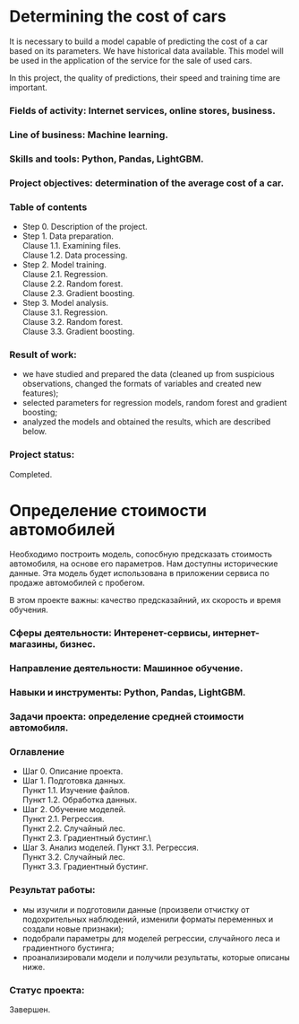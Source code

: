 # Determining the cost of cars

It is necessary to build a model capable of predicting the cost of a car based on its parameters. We have historical data available. 
This model will be used in the application of the service for the sale of used cars.

In this project, the quality of predictions, their speed and training time are important.

### Fields of activity: Internet services, online stores, business.
### Line of business: Machine learning.
### Skills and tools: Python, Pandas, LightGBM.
### Project objectives: determination of the average cost of a car.

### Table of contents
- Step 0. Description of the project.
- Step 1. Data preparation.\
Clause 1.1. Examining files.\
Clause 1.2. Data processing.
- Step 2. Model training.\
Clause 2.1. Regression.\
Clause 2.2. Random forest.\
Clause 2.3. Gradient boosting.
- Step 3. Model analysis.\
Clause 3.1. Regression.\
Clause 3.2. Random forest.\
Clause 3.3. Gradient boosting.

### Result of work:
- we have studied and prepared the data (cleaned up from suspicious observations, changed the formats of variables and created new features);
- selected parameters for regression models, random forest and gradient boosting;
- analyzed the models and obtained the results, which are described below.

### Project status:
Completed.

# Определение стоимости автомобилей

Необходимо построить модель, сопосбную предсказать стоимость автомобиля, на основе его параметров. Нам доступны исторические данные. 
Эта модель будет использована в приложении сервиса по продаже автомобилей с пробегом.

В этом проекте важны: качество предсказайний, их скорость и время обучения.

### Сферы деятельности: Интеренет-сервисы, интернет-магазины, бизнес.
### Направление деятельности: Машинное обучение.
### Навыки и инструменты: Python, Pandas, LightGBM.
### Задачи проекта: определение средней стоимости автомобиля.

### Оглавление
- Шаг 0. Описание проекта.
- Шаг 1. Подготовка данных.\
Пункт 1.1. Изучение файлов.\
Пункт 1.2. Обработка данных.
- Шаг 2. Обучение моделей.\
Пункт 2.1. Регрессия.\
Пункт 2.2. Случайный лес.\
Пункт 2.3. Градиентный бустинг.\
- Шаг 3. Анализ моделей.
Пункт 3.1. Регрессия.\
Пункт 3.2. Случайный лес.\
Пункт 3.3. Градиентный бустинг.

### Результат работы:
- мы изучили и подготовили данные (произвели отчистку от подохрительных наблюдений, изменили форматы переменных и создали новые признаки);
- подобрали параметры для моделей регрессии, случайного леса и градиентного бустинга;
- проанализировали модели и получили результаты, которые описаны ниже.

### Статус проекта:
Завершен.
